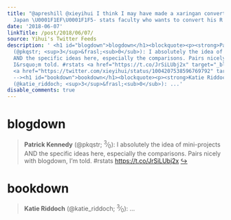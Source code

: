```yaml
---
title: "@apreshill @xieyihui I think I may have made a xaringan convert teaching in
  Japan \U0001F1EF\U0001F1F5- stats faculty who wants to convert his R lectures!"
date: '2018-06-07'
linkTitle: /post/2018/06/07/
source: Yihui's Twitter Feeds
description: ' <h1 id="blogdown">blogdown</h1><blockquote><p><strong>Patrick Kennedy</strong>
  (@pkqstr; <sup>3</sup>&frasl;<sub>0</sub>): I absolutely the idea of mini-projects
  AND the specific ideas here, especially the comparisons. Pairs nicely with blogdown,
  I&rsquo;m told. #rstats <a href="https://t.co/JrSiLUbj2x" target="_blank">https://t.co/JrSiLUbj2x</a>
  <a href="https://twitter.com/xieyihui/status/1004207538596769792" target="_blank">&#8618;</a></p></blockquote><!--
  --><h1 id="bookdown">bookdown</h1><blockquote><p><strong>Katie Riddoch</strong>
  (@katie_riddoch; <sup>3</sup>&frasl;<sub>0</sub>): ...'
disable_comments: true
---
```

 <h1 id="blogdown">blogdown</h1><blockquote><p><strong>Patrick Kennedy</strong> (@pkqstr; <sup>3</sup>&frasl;<sub>0</sub>): I absolutely the idea of mini-projects AND the specific ideas here, especially the comparisons. Pairs nicely with blogdown, I&rsquo;m told. #rstats <a href="https://t.co/JrSiLUbj2x" target="_blank">https://t.co/JrSiLUbj2x</a> <a href="https://twitter.com/xieyihui/status/1004207538596769792" target="_blank">&#8618;</a></p></blockquote><!-- --><h1 id="bookdown">bookdown</h1><blockquote><p><strong>Katie Riddoch</strong> (@katie_riddoch; <sup>3</sup>&frasl;<sub>0</sub>): ...